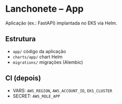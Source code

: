 # Lanchonete – App
Aplicação (ex.: FastAPI) implantada no EKS via Helm.

## Estrutura
- `app/` código da aplicação
- `charts/app/` chart Helm
- `migrations/` migrações (Alembic)

## CI (depois)
- VARS: `AWS_REGION`, `AWS_ACCOUNT_ID`, `EKS_CLUSTER`
- SECRET: `AWS_ROLE_APP`
